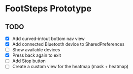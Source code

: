 
# FootSteps Prototype


## TODO

- [x] Add curved-in/out bottom nav view 
- [x] Add connected Bluetooth device to SharedPreferences
- [ ] Show available devices
- [x] Press back again to exit
- [ ] Add Stop button
- [ ] Create a custom view for the heatmap (mask + heatmap)

